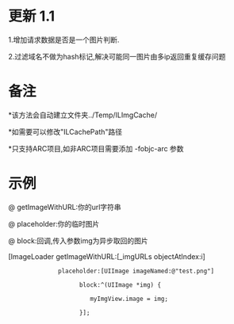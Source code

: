 更新 1.1
============
1.增加请求数据是否是一个图片判断.

2.过滤域名不做为hash标记,解决可能同一图片由多ip返回重复缓存问题



备注
============
 *该方法会自动建立文件夹../Temp/ILImgCache/

 *如需要可以修改"ILCachePath"路径


 *只支持ARC项目,如非ARC项目需要添加 -fobjc-arc 参数
 
 
 
 示例
===========
@ getImageWithURL:你的url字符串

@ placeholder:你的临时图片

@ block:回调,传入参数img为异步取回的图片


 [ImageLoader getImageWithURL:[_imgURLs objectAtIndex:i]

                  placeholder:[UIImage imageNamed:@"test.png"]

                        block:^(UIImage *img) {

                           myImgView.image = img;

                        }];
 
